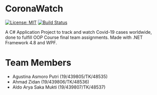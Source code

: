# CoronaWatch

[![License: MIT](https://img.shields.io/badge/License-MIT-blue.svg)](https://opensource.org/licenses/MIT) [![Build Status](https://dev.azure.com/ahmadzidan/CoronaWatch/_apis/build/status/.NET%20Desktop?branchName=master)](https://dev.azure.com/ahmadzidan/CoronaWatch/_build/latest?definitionId=1&branchName=master)

A C# Application Project to track and watch Covid-19 cases worldwide, done to fulfill OOP Course final team assignments. Made with .NET Framework 4.8 and WPF.

# Team Members
* Agustina Asmoro Putri (19/439805/TK/48535)
* Ahmad Zidan (19/439806/TK/48536)
* Aldo Arya Saka Mukti (19/439807/TK/48537)
